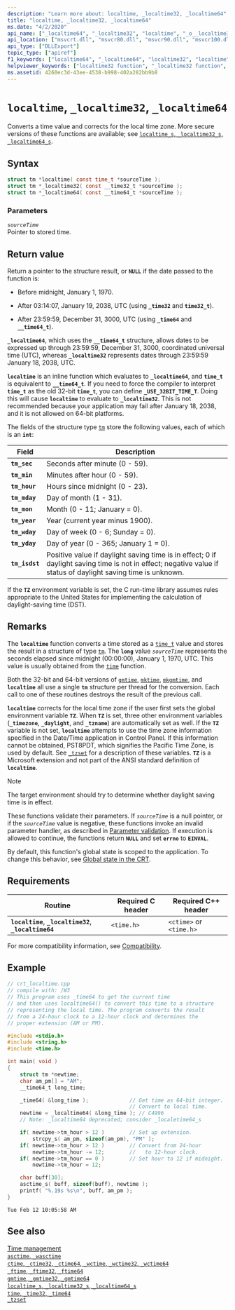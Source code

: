 ```yaml
---
description: "Learn more about: localtime, _localtime32, _localtime64"
title: "localtime, _localtime32, _localtime64"
ms.date: "4/2/2020"
api_name: ["_localtime64", "_localtime32", "localtime", "_o__localtime32", "_o__localtime64"]
api_location: ["msvcrt.dll", "msvcr80.dll", "msvcr90.dll", "msvcr100.dll", "msvcr100_clr0400.dll", "msvcr110.dll", "msvcr110_clr0400.dll", "msvcr120.dll", "msvcr120_clr0400.dll", "ucrtbase.dll", "api-ms-win-crt-time-l1-1-0.dll", "api-ms-win-crt-private-l1-1-0.dll"]
api_type: ["DLLExport"]
topic_type: ["apiref"]
f1_keywords: ["localtime64", "_localtime64", "localtime32", "localtime", "_localtime32"]
helpviewer_keywords: ["localtime32 function", "_localtime32 function", "_localtime64 function", "localtime64 function", "localtime function", "time, converting values"]
ms.assetid: 4260ec3d-43ee-4538-b998-402a282bb9b8
---
```

# `localtime`, `_localtime32`, `_localtime64`

Converts a time value and corrects for the local time zone. More secure versions of these functions are available; see [`localtime_s`, `_localtime32_s`, `_localtime64_s`](localtime-s-localtime32-s-localtime64-s.md).

## Syntax

```C
struct tm *localtime( const time_t *sourceTime );
struct tm *_localtime32( const __time32_t *sourceTime );
struct tm *_localtime64( const __time64_t *sourceTime );
```

### Parameters

*`sourceTime`*\
Pointer to stored time.

## Return value

Return a pointer to the structure result, or **`NULL`** if the date passed to the function is:

- Before midnight, January 1, 1970.

- After 03:14:07, January 19, 2038, UTC (using **`_time32`** and **`time32_t`**).

- After 23:59:59, December 31, 3000, UTC (using **`_time64`** and **`__time64_t`**).

**`_localtime64`**, which uses the **`__time64_t`** structure, allows dates to be expressed up through 23:59:59, December 31, 3000, coordinated universal time (UTC), whereas **`_localtime32`** represents dates through 23:59:59 January 18, 2038, UTC.

**`localtime`** is an inline function which evaluates to **`_localtime64`**, and **`time_t`** is equivalent to **`__time64_t`**. If you need to force the compiler to interpret **`time_t`** as the old 32-bit **`time_t`**, you can define **`_USE_32BIT_TIME_T`**. Doing this will cause **`localtime`** to evaluate to **`_localtime32`**. This is not recommended because your application may fail after January 18, 2038, and it is not allowed on 64-bit platforms.

The fields of the structure type [`tm`](../standard-types.md) store the following values, each of which is an **`int`**:

|Field|Description|
|-|-|
|**`tm_sec`**|Seconds after minute (0 - 59).|
|**`tm_min`**|Minutes after hour (0 - 59).|
|**`tm_hour`**|Hours since midnight (0 - 23).|
|**`tm_mday`**|Day of month (1 - 31).|
|**`tm_mon`**|Month (0 - 11; January = 0).|
|**`tm_year`**|Year (current year minus 1900).|
|**`tm_wday`**|Day of week (0 - 6; Sunday = 0).|
|**`tm_yday`**|Day of year (0 - 365; January 1 = 0).|
|**`tm_isdst`**|Positive value if daylight saving time is in effect; 0 if daylight saving time is not in effect; negative value if status of daylight saving time is unknown.|

If the **`TZ`** environment variable is set, the C run-time library assumes rules appropriate to the United States for implementing the calculation of daylight-saving time (DST).

## Remarks

The **`localtime`** function converts a time stored as a [`time_t`](../standard-types.md) value and stores the result in a structure of type [`tm`](../standard-types.md). The **`long`** value *`sourceTime`* represents the seconds elapsed since midnight (00:00:00), January 1, 1970, UTC. This value is usually obtained from the [`time`](time-time32-time64.md) function.

Both the 32-bit and 64-bit versions of [`gmtime`](gmtime-gmtime32-gmtime64.md), [`mktime`](mktime-mktime32-mktime64.md), [`mkgmtime`](mkgmtime-mkgmtime32-mkgmtime64.md), and **`localtime`** all use a single **`tm`** structure per thread for the conversion. Each call to one of these routines destroys the result of the previous call.

**`localtime`** corrects for the local time zone if the user first sets the global environment variable **`TZ`**. When **`TZ`** is set, three other environment variables (**`_timezone`**, **`_daylight`**, and **`_tzname`**) are automatically set as well. If the **`TZ`** variable is not set, **`localtime`** attempts to use the time zone information specified in the Date/Time application in Control Panel. If this information cannot be obtained, PST8PDT, which signifies the Pacific Time Zone, is used by default. See [`_tzset`](tzset.md) for a description of these variables. **`TZ`** is a Microsoft extension and not part of the ANSI standard definition of **`localtime`**.

> [!NOTE]
> The target environment should try to determine whether daylight saving time is in effect.

These functions validate their parameters. If *`sourceTime`* is a null pointer, or if the *`sourceTime`* value is negative, these functions invoke an invalid parameter handler, as described in [Parameter validation](../parameter-validation.md). If execution is allowed to continue, the functions return **`NULL`** and set **`errno`** to **`EINVAL`**.

By default, this function's global state is scoped to the application. To change this behavior, see [Global state in the CRT](../global-state.md).

## Requirements

|Routine|Required C header|Required C++ header|
|-------------|---------------------|-|
|**`localtime`**, **`_localtime32`**, **`_localtime64`**|`<time.h>`|`<ctime>` or `<time.h>`|

For more compatibility information, see [Compatibility](../compatibility.md).

## Example

```C
// crt_localtime.cpp
// compile with: /W3
// This program uses _time64 to get the current time
// and then uses localtime64() to convert this time to a structure
// representing the local time. The program converts the result
// from a 24-hour clock to a 12-hour clock and determines the
// proper extension (AM or PM).

#include <stdio.h>
#include <string.h>
#include <time.h>

int main( void )
{
    struct tm *newtime;
    char am_pm[] = "AM";
    __time64_t long_time;

    _time64( &long_time );             // Get time as 64-bit integer.
                                       // Convert to local time.
    newtime = _localtime64( &long_time ); // C4996
    // Note: _localtime64 deprecated; consider _localetime64_s

    if( newtime->tm_hour > 12 )        // Set up extension.
        strcpy_s( am_pm, sizeof(am_pm), "PM" );
    if( newtime->tm_hour > 12 )        // Convert from 24-hour
        newtime->tm_hour -= 12;        //   to 12-hour clock.
    if( newtime->tm_hour == 0 )        // Set hour to 12 if midnight.
        newtime->tm_hour = 12;

    char buff[30];
    asctime_s( buff, sizeof(buff), newtime );
    printf( "%.19s %s\n", buff, am_pm );
}
```

```Output
Tue Feb 12 10:05:58 AM
```

## See also

[Time management](../time-management.md)\
[`asctime`, `_wasctime`](asctime-wasctime.md)\
[`ctime`, `_ctime32`, `_ctime64`, `_wctime`, `_wctime32`, `_wctime64`](ctime-ctime32-ctime64-wctime-wctime32-wctime64.md)\
[`_ftime`, `_ftime32`, `_ftime64`](ftime-ftime32-ftime64.md)\
[`gmtime`, `_gmtime32`, `_gmtime64`](gmtime-gmtime32-gmtime64.md)\
[`localtime_s`, `_localtime32_s`, `_localtime64_s`](localtime-s-localtime32-s-localtime64-s.md)\
[`time`, `_time32`, `_time64`](time-time32-time64.md)\
[`_tzset`](tzset.md)
